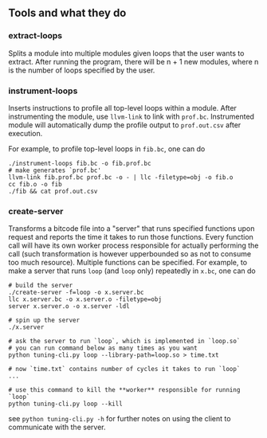## Tools and what they do
### extract-loops
Splits a module into multiple modules given loops that the user wants to extract. After running the program, there will be n + 1 new modules, where n is the number of loops specified by the user.
### instrument-loops
Inserts instructions to profile all top-level loops within a module. After instrumenting the module, use `llvm-link` to link with `prof.bc`. Instrumented module will automatically dump the profile output to `prof.out.csv` after execution.
 
For example, to profile top-level loops in `fib.bc`, one can do
```shell
./instrument-loops fib.bc -o fib.prof.bc
# make generates `prof.bc'
llvm-link fib.prof.bc prof.bc -o - | llc -filetype=obj -o fib.o
cc fib.o -o fib
./fib && cat prof.out.csv
```
### create-server
Transforms a bitcode file into a "server" that runs specified functions upon request and reports the time it takes to run those functions. Every function call will have its own worker process responsible for actually performing the call (such transformation is however upperbounded so as not to consume too much resource). Multiple functions can be specified. For example, to make a server that runs `loop` (and `loop` only) repeatedly in `x.bc`, one can do
```shell
# build the server
./create-server -f=loop -o x.server.bc
llc x.server.bc -o x.server.o -filetype=obj 
server x.server.o -o x.server -ldl

# spin up the server
./x.server

# ask the server to run `loop`, which is implemented in `loop.so`
# you can run command below as many times as you want
python tuning-cli.py loop --library-path=loop.so > time.txt

# now `time.txt` contains number of cycles it takes to run `loop`
...

# use this command to kill the **worker** responsible for running `loop`
python tuning-cli.py loop --kill
```
see `python tuning-cli.py -h` for further notes on using the client to communicate with the server.
